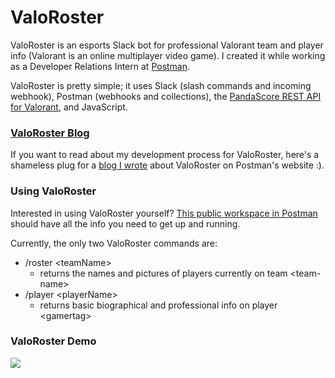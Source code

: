 # ValoRoster
ValoRoster is an esports Slack bot for professional Valorant team and player info (Valorant is an online multiplayer video game). I created it while working as a Developer Relations Intern at [Postman](https://www.postman.com/).

ValoRoster is pretty simple; it uses Slack (slash commands and incoming webhook), Postman (webhooks and collections), the [PandaScore REST API for Valorant](https://developers.pandascore.co/doc/index_valorant.htm), and JavaScript.

### [ValoRoster Blog](https://blog.postman.com/building-a-bot-for-busy-gamers/)

If you want to read about my development process for ValoRoster, here's a shameless plug for a [blog I wrote](https://blog.postman.com/building-a-bot-for-busy-gamers/) about ValoRoster on Postman's website :).

### Using ValoRoster

Interested in using ValoRoster yourself? [This public workspace in Postman](https://www.postman.com/sayansoloPW/workspace/valoroster-slack-bot/overview) should have all the info you need to get up and running.

Currently, the only two ValoRoster commands are:
* /roster \<teamName\>
  * returns the names and pictures of players currently on team \<team-name\>
* /player \<playerName\>
  * returns basic biographical and professional info on player \<gamertag\>

### ValoRoster Demo
![](https://github.com/sayansisodiya/ValoRoster-Slack-Bot/blob/main/valorostergif.gif)
